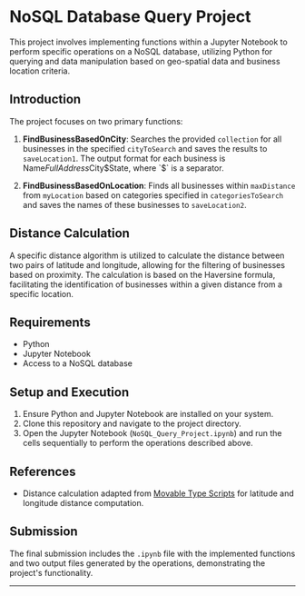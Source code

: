 # NoSQL Database Query Project

This project involves implementing functions within a Jupyter Notebook to perform specific operations on a NoSQL database, utilizing Python for querying and data manipulation based on geo-spatial data and business location criteria. 

## Introduction

The project focuses on two primary functions:

1. **FindBusinessBasedOnCity**: Searches the provided `collection` for all businesses in the specified `cityToSearch` and saves the results to `saveLocation1`. The output format for each business is Name$FullAddress$City$State, where `$` is a separator.

2. **FindBusinessBasedOnLocation**: Finds all businesses within `maxDistance` from `myLocation` based on categories specified in `categoriesToSearch` and saves the names of these businesses to `saveLocation2`.

## Distance Calculation

A specific distance algorithm is utilized to calculate the distance between two pairs of latitude and longitude, allowing for the filtering of businesses based on proximity. The calculation is based on the Haversine formula, facilitating the identification of businesses within a given distance from a specific location.

## Requirements

- Python
- Jupyter Notebook
- Access to a NoSQL database

## Setup and Execution

1. Ensure Python and Jupyter Notebook are installed on your system.
2. Clone this repository and navigate to the project directory.
3. Open the Jupyter Notebook (`NoSQL_Query_Project.ipynb`) and run the cells sequentially to perform the operations described above.

## References

- Distance calculation adapted from [Movable Type Scripts](http://www.movable-type.co.uk/scripts/latlong.html) for latitude and longitude distance computation.

## Submission

The final submission includes the `.ipynb` file with the implemented functions and two output files generated by the operations, demonstrating the project's functionality.

---
